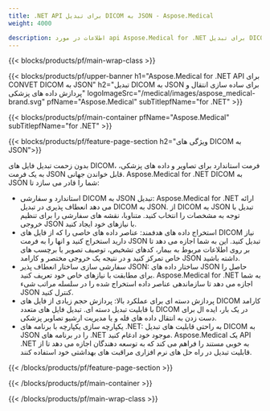 ```yaml
---
title: .NET API برای تبدیل DICOM به JSON - Aspose.Medical
weight: 4000

description: اطلاعات در مورد api Aspose.Medical for .NET برای تبدیل DICOM به JSON
---
```


{{< blocks/products/pf/main-wrap-class >}}

{{< blocks/products/pf/upper-banner h1="Aspose.Medical for .NET API برای CONVET DICOM به JSON" h2="تبدیل DICOM به JSON برای ساده سازی انتقال و پردازش داده های پزشکی" logoImageSrc="/medical/images/aspose_medical-brand.svg" pfName="Aspose.Medical" subTitlepfName="for .NET" >}}

{{< blocks/products/pf/main-container pfName="Aspose.Medical" subTitlepfName="for .NET" >}}

{{< blocks/products/pf/feature-page-section h2="ویژگی های DICOM به JSON">}}

<p>بدون زحمت تبدیل فایل های DICOM، فرمت استاندارد برای تصاویر و داده های پزشکی، به یک فرمت JSON قابل خواندن جهانی. Aspose.Medical for .NET DICOM به JSON شما را قادر می سازد تا:</p>

<ul>
<li>استاندارد و سفارشی DICOM به JSON تبدیل: Aspose.Medical for .NET ارائه می دهد انعطاف پذیری در تبدیل DICOM به JSON. از DICOM به JSON تبدیل با توجه به مشخصات را انتخاب کنید. متناوبا، نقشه های سفارشی را برای تنظیم خروجی JSON با نیازهای خود ایجاد کنید.</li>
<li>استخراج داده های هدفمند: عناصر داده های خاصی را که از فایل های DICOM نیاز دارید استخراج کنید و انها را به فرمت JSON تبدیل کنید. این به شما اجازه می دهد تا بر روی اطلاعات مربوط به بیمار، کدهای تشخیص، توصیف تصویر یا برچسب های خاص تمرکز کنید و در نتیجه یک خروجی مختصر و کارامد JSON داشته باشید.</li>
<li>سفارشی سازی ساختار انعطاف پذیر JSON: ساختار داده های JSON حاصل را برای مطابقت با نیازهای خاص خود تعریف کنید. Aspose.Medical for .NET به شما اجازه می دهد تا سازماندهی عناصر داده استخراج شده را در سلسله مراتب شیء JSON کنترل کنید.</li>
<li>پردازش دسته ای برای عملکرد بالا: پردازش حجم زیادی از فایل های DICOM کارامد با قابلیت تبدیل دسته ای. تبدیل فایل های متعدد DICOM در یک بار، ایده ال برای دست زدن به انتقال داده های فله و یا مدیریت ارشیو تصاویر پزشکی.</li>
<li>یکپارچه سازی یکپارچه با برنامه های .NET: به راحتی قابلیت های تبدیل DICOM به JSON را در برنامه های .NET موجود خود ادغام کنید.  Aspose.Medical یک API .NET به خوبی مستند را فراهم می کند که به توسعه دهندگان اجازه می دهد تا از قابلیت تبدیل در راه حل های نرم افزاری مراقبت های بهداشتی خود استفاده کنند.</li>
</ul>

{{< /blocks/products/pf/feature-page-section >}}

{{< /blocks/products/pf/main-container >}}

{{< /blocks/products/pf/main-wrap-class >}}